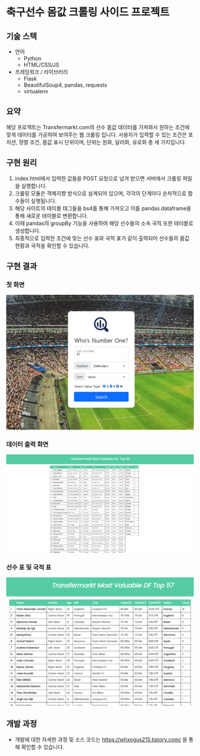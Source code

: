 # 축구선수 몸값 크롤링 사이드 프로젝트
##  기술 스택
- 언어
  - Python
  - HTML/CSS/JS
- 프레임워크 / 라이브러리
  - Flask
  - BeautifulSoup4, pandas, requests
  - virtualenv
  
## 요약
해당 프로젝트는 Transfermarkt.com의 선수 몸값 데이터를 가져와서 원하는 조건에 맞게 데이터를 가공하여 보여주는 웹 크롤링 입니다.
사용자가 입력할 수 있는 조건은 포지션, 정렬 조건, 몸값 표시 단위이며, 단위는 원화, 달러화, 유로화 총 세 가지입니다.

## 구현 원리
1. index.html에서 입력한 값들을 POST 요청으로 넘겨 받으면 서버에서 크롤링 파일을 실행합니다.
2. 크롤링 모듈은 객체지향 방식으로 설계되어 있으며, 각각의 단계마다 순차적으로 함수들이 실행됩니다.
3. 해당 사이트의 테이블 태그들을 bs4를 통해 가져오고 이를 pandas.dataframe을 통해 새로운 테이블로 변환합니다.
4. 이때 pandas의 groupBy 기능을 사용하여 해당 선수들의 소속 국적 또한 테이블로 생성합니다.
5. 최종적으로 입력한 조건에 맞는 선수 표와 국적 표가 같이 출력되어 선수들의 몸값 현황과 국적을 확인할 수 있습니다.

## 구현 결과
### 첫 화면
![index.html](./images/index.png)

### 데이터 출력 화면
![result.html](./images/result.png)

### 선수 표 및 국적 표
![result.html](./images/detail.png)




## 개발 과정
- 개발에 대한 자세한 과정 및 소스 코드는 https://whxogus215.tistory.com/ 을 통해 확인할 수 있습니다.
 
  

